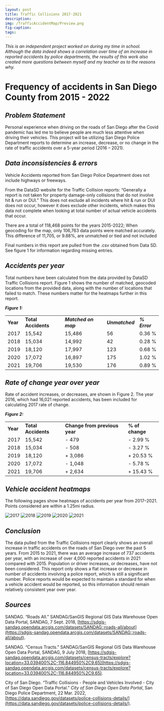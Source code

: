 ```yaml
---
layout: post
title: Traffic Collisions 2017-2021
description:
img: /TrafficAccidentMap/Preview.png
fig-caption:
tags:
---
```


*This is an independent project worked on during my time in school. Although the data indeed shows a correlation over time of an increase in reported accidents by police departments, the results of this work also created more questions between myself and my teacher as to the reasons why.*

# Frequency of accidents in San Diego County from 2015 - 2022

## *Problem Statement*
Personal experience when driving on the roads of San Diego after the Covid pandemic has led me to believe people are much less attentive when driving their vehicles. This project will be utilizing San Diego Police Department reports to determine an increase, decrease, or no change in the rate of traffic accidents over a 5-year period (2016 – 2021).

## *Data inconsistencies & errors*
Vehicle Accidents reported from San Diego Police Department does not include highways or freeways.

From the DataSD website for the Traffic Collision reports: “Generally a report is not taken for property damage-only collisions that do not involve hit & run or DUI.” This does not exclude all incidents where hit & run or DUI does not occur, however it does exclude other incidents, which makes this data not complete when looking at total number of actual vehicle accidents that occur.

There are a total of 118,468 points for the years 2015-2022; When geocoding for the map, only 106,763 data points were matched accurately. This difference of 11,705, or 9.88%, are unmatched or tied and not included

Final numbers in this report are pulled from the .csv obtained from Data SD. See figure 1 for information regarding missing entries.

## *Accidents per year*
Total numbers have been calculated from the data provided by DataSD Traffic Collisions report. Figure 1 shows the number of matched, geocoded locations from the provided data, along with the number of locations that failed to match. These numbers matter for the heatmaps further in this report.

***Figure 1:***

|   |   |   |   |   |
|---|---|---|---|---|
|**Year**|**Total Accidents**|**_Matched on map_**|**_Unmatched_**|**_% Error_**|
|2017|15,542|15,486|56|0.36 %|
|2018|15,034|14,992|42|0.28 %|
|2019|18,120|17,997|123|0.68 %|
|2020|17,072|16,897|175|1.02 %|
|2021|19,706|19,530|176|0.89 %|

## *Rate of change year over year*
Rate of accident increases, or decreases, are shown in Figure 2. The year 2016, which had 16,021 reported accidents, has been included for calculating 2017 rate of change.

***Figure 2:***

|   |   |   |   |
|---|---|---|---|
|**Year**|**Total Accidents**|**Change from previous year**|**% of change**|
|2017|15,542|- 479|- 2.99 %|
|2018|15,034|- 508|- 3.27 %|
|2019|18,120|+ 3,086|+ 20.53 %|
|2020|17,072|- 1,048|- 5.78 %|
|2021|19,706|+ 2,634|+ 15.43 %|

## *Vehicle accident heatmaps*
The following pages show heatmaps of accidents per year from 2017–2021. Points considered are within a 1.25mi radius.

![2017]({{site.baseurl}}/assets/img/TrafficAccidentMap/2017.png)
![2018]({{site.baseurl}}/assets/img/TrafficAccidentMap/2018.png)
![2019]({{site.baseurl}}/assets/img/TrafficAccidentMap/2019.png)
![2020]({{site.baseurl}}/assets/img/TrafficAccidentMap/2020.png)
![2021]({{site.baseurl}}/assets/img/TrafficAccidentMap/2021.png)

## *Conclusion*
The data pulled from the Traffic Collisions report clearly shows an overall increase in traffic accidents on the roads of San Diego over the past 5 years. From 2015 to 2021, there was an average increase of 737 accidents per year, with an increase of over 4,000 reported accidents in 2021 compared with 2015. Population or driver increases, or decreases, have not been considered. This report only shows a flat increase or decrease in number of accidents involving a police report, which is still a significant number. Police reports would be expected to maintain a standard for when a vehicle accident would be reported, so this information should remain relatively consistent year over year.

## *Sources*
SANDAG. “Roads All.” SANDAG/SanGIS Regional GIS Data Warehouse Open Data Portal, SANDAG, 7 Sept. 2018, [https://sdgis-sandag.opendata.arcgis.com/datasets/SANDAG::roads-all/about](https://sdgis-sandag.opendata.arcgis.com/datasets/SANDAG::roads-all/about).

SANDAG. “Census Tracts.” SANDAG/SanGIS Regional GIS Data Warehouse Open Data Portal, SANDAG, 9 July 2018, [https://sdgis-sandag.opendata.arcgis.com/datasets/census-tracts/explore?location=33.039400%2C-116.844950%2C9.65](https://sdgis-sandag.opendata.arcgis.com/datasets/census-tracts/explore?location=33.039400%2C-116.844950%2C9.65).

City of San Diego. “Traffic Collisions - People and Vehicles Involved - City of San Diego Open Data Portal.” _City of San Diego Open Data Portal_, San Diego Police Department, 22 Mar. 2022, [https://data.sandiego.gov/datasets/police-collisions-details/](https://data.sandiego.gov/datasets/police-collisions-details/).
